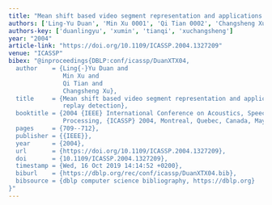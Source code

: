 ```yaml
---
title: "Mean shift based video segment representation and applications to replay detection"
authors: ['Ling-Yu Duan', 'Min Xu 0001', 'Qi Tian 0002', 'Changsheng Xu']
authors-key: ['duanlingyu', 'xumin', 'tianqi', 'xuchangsheng']
year: "2004"
article-link: "https://doi.org/10.1109/ICASSP.2004.1327209"
venue: "ICASSP"
bibex: "@inproceedings{DBLP:conf/icassp/DuanXTX04,
  author    = {Ling{-}Yu Duan and
               Min Xu and
               Qi Tian and
               Changsheng Xu},
  title     = {Mean shift based video segment representation and applications to
               replay detection},
  booktitle = {2004 {IEEE} International Conference on Acoustics, Speech, and Signal
               Processing, {ICASSP} 2004, Montreal, Quebec, Canada, May 17-21, 2004},
  pages     = {709--712},
  publisher = {{IEEE}},
  year      = {2004},
  url       = {https://doi.org/10.1109/ICASSP.2004.1327209},
  doi       = {10.1109/ICASSP.2004.1327209},
  timestamp = {Wed, 16 Oct 2019 14:14:52 +0200},
  biburl    = {https://dblp.org/rec/conf/icassp/DuanXTX04.bib},
  bibsource = {dblp computer science bibliography, https://dblp.org}
}"
---
```

